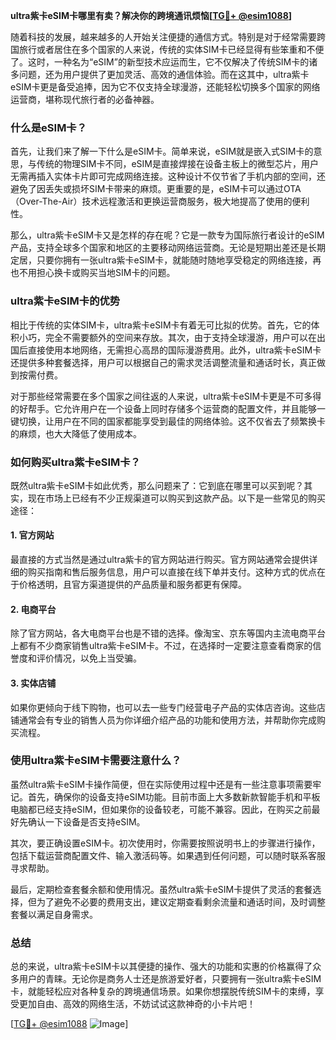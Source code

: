 **ultra紫卡eSIM卡哪里有卖？解决你的跨境通讯烦恼[[TG💪+ @esim1088](https://t.me/s/esim1088)]**

随着科技的发展，越来越多的人开始关注便捷的通信方式。特别是对于经常需要跨国旅行或者居住在多个国家的人来说，传统的实体SIM卡已经显得有些笨重和不便了。这时，一种名为“eSIM”的新型技术应运而生，它不仅解决了传统SIM卡的诸多问题，还为用户提供了更加灵活、高效的通信体验。而在这其中，ultra紫卡eSIM卡更是备受追捧，因为它不仅支持全球漫游，还能轻松切换多个国家的网络运营商，堪称现代旅行者的必备神器。

### 什么是eSIM卡？

首先，让我们来了解一下什么是eSIM卡。简单来说，eSIM就是嵌入式SIM卡的意思，与传统的物理SIM卡不同，eSIM是直接焊接在设备主板上的微型芯片，用户无需再插入实体卡片即可完成网络连接。这种设计不仅节省了手机内部的空间，还避免了因丢失或损坏SIM卡带来的麻烦。更重要的是，eSIM卡可以通过OTA（Over-The-Air）技术远程激活和更换运营商服务，极大地提高了使用的便利性。

那么，ultra紫卡eSIM卡又是怎样的存在呢？它是一款专为国际旅行者设计的eSIM产品，支持全球多个国家和地区的主要移动网络运营商。无论是短期出差还是长期定居，只要你拥有一张ultra紫卡eSIM卡，就能随时随地享受稳定的网络连接，再也不用担心换卡或购买当地SIM卡的问题。

### ultra紫卡eSIM卡的优势

相比于传统的实体SIM卡，ultra紫卡eSIM卡有着无可比拟的优势。首先，它的体积小巧，完全不需要额外的空间来存放。其次，由于支持全球漫游，用户可以在出国后直接使用本地网络，无需担心高昂的国际漫游费用。此外，ultra紫卡eSIM卡还提供多种套餐选择，用户可以根据自己的需求灵活调整流量和通话时长，真正做到按需付费。

对于那些经常需要在多个国家之间往返的人来说，ultra紫卡eSIM卡更是不可多得的好帮手。它允许用户在一个设备上同时存储多个运营商的配置文件，并且能够一键切换，让用户在不同的国家都能享受到最佳的网络体验。这不仅省去了频繁换卡的麻烦，也大大降低了使用成本。

### 如何购买ultra紫卡eSIM卡？

既然ultra紫卡eSIM卡如此优秀，那么问题来了：它到底在哪里可以买到呢？其实，现在市场上已经有不少正规渠道可以购买到这款产品。以下是一些常见的购买途径：

#### 1. 官方网站

最直接的方式当然是通过ultra紫卡的官方网站进行购买。官方网站通常会提供详细的购买指南和售后服务信息，用户可以直接在线下单并支付。这种方式的优点在于价格透明，且官方渠道提供的产品质量和服务都更有保障。

#### 2. 电商平台

除了官方网站，各大电商平台也是不错的选择。像淘宝、京东等国内主流电商平台上都有不少商家销售ultra紫卡eSIM卡。不过，在选择时一定要注意查看商家的信誉度和评价情况，以免上当受骗。

#### 3. 实体店铺

如果你更倾向于线下购物，也可以去一些专门经营电子产品的实体店咨询。这些店铺通常会有专业的销售人员为你详细介绍产品的功能和使用方法，并帮助你完成购买流程。

### 使用ultra紫卡eSIM卡需要注意什么？

虽然ultra紫卡eSIM卡操作简便，但在实际使用过程中还是有一些注意事项需要牢记。首先，确保你的设备支持eSIM功能。目前市面上大多数新款智能手机和平板电脑都已经支持eSIM，但如果你的设备较老，可能不兼容。因此，在购买之前最好先确认一下设备是否支持eSIM。

其次，要正确设置eSIM卡。初次使用时，你需要按照说明书上的步骤进行操作，包括下载运营商配置文件、输入激活码等。如果遇到任何问题，可以随时联系客服寻求帮助。

最后，定期检查套餐余额和使用情况。虽然ultra紫卡eSIM卡提供了灵活的套餐选择，但为了避免不必要的费用支出，建议定期查看剩余流量和通话时间，及时调整套餐以满足自身需求。

### 总结

总的来说，ultra紫卡eSIM卡以其便捷的操作、强大的功能和实惠的价格赢得了众多用户的青睐。无论你是商务人士还是旅游爱好者，只要拥有一张ultra紫卡eSIM卡，就能轻松应对各种复杂的跨境通信场景。如果你想摆脱传统SIM卡的束缚，享受更加自由、高效的网络生活，不妨试试这款神奇的小卡片吧！

[[TG💪+ @esim1088](https://t.me/s/esim1088) ![Image](https://i.postimg.cc/4NQfJmqS/Snipaste-2025-05-13-00-14-12.png)]